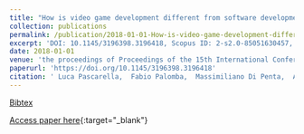 ```yaml
---
title: "How is video game development different from software development in open source?"
collection: publications
permalink: /publication/2018-01-01-How-is-video-game-development-different-from-software-development-in-open-source
excerpt: 'DOI: 10.1145/3196398.3196418, Scopus ID: 2-s2.0-85051630457, Cited by: 4'
date: 2018-01-01
venue: 'the proceedings of Proceedings of the 15th International Conference on Mining Software Repositories, MSR 2018, Gothenburg, Sweden, May 28-29, 2018'
paperurl: 'https://doi.org/10.1145/3196398.3196418'
citation: ' Luca Pascarella,  Fabio Palomba,  Massimiliano Di Penta,  Alberto Bacchelli, &quot;How is video game development different from software development in open source?.&quot; the proceedings of Proceedings of the 15th International Conference on Mining Software Repositories, MSR 2018, Gothenburg, Sweden, May 28-29, 2018, 2018.'
---
```

[Bibtex](https://dblp.org/rec/bib/conf/msr/PascarellaPPB08)

[Access paper here](https://doi.org/10.1145/3196398.3196418){:target="_blank"}
